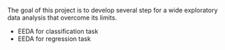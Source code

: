 The goal of this project is to develop several step for a wide exploratory data analysis that overcome its limits.

- EEDA for classification task
- EEDA for regression task



